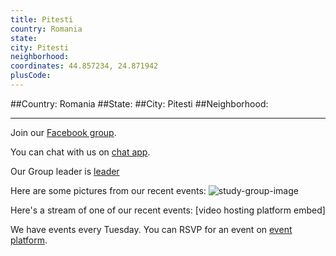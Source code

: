 ```yaml
---
title: Pitesti
country: Romania
state: 
city: Pitesti
neighborhood: 
coordinates: 44.857234, 24.871942
plusCode:
---
```


##Country: Romania
##State: 
##City: Pitesti
##Neighborhood: 
*****
Join our [Facebook group](https://www.facebook.com/groups/free.code.camp.Pitesti).

You can chat with us on [chat app]().

Our Group leader is [leader]()

Here are some pictures from our recent events:
![study-group-image]()

Here's a stream of one of our recent events:
[video hosting platform embed]

We have events every Tuesday. You can RSVP for an event on [event platform]().
